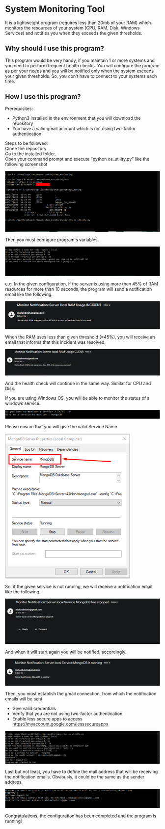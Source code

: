 # System Monitoring Tool
It is a lightweight program (requires less than 20mb of your RAM) which monitors the resources of your system (CPU, RAM, Disk, Windows Services) and notifies you when they exceeds the given thresholds.

## Why should I use this program?
This program would be very handy, if you maintain 1 or more systems and you need to perform frequent health checks.
You will configure the program as per your needs and you will be notified only when the system exceeds your given thresholds.
So, you don't have to connect to your systems each time.

## How I use this program?
Prerequisites:
-	Python3 installed in the environment that you will download the repository
-	You have a valid gmail account which is not using two-factor authentication

Steps to be followed: <br />
Clone the repository. <br />
Go to the installed folder. <br />
Open your command prompt and execute “python os_utility.py” like the following screenshot

![](images_for_README/guide_0.png)

Then you must configure program's variables.

![](images_for_README/guide_1.png)

e.g. In the given configuration, if the server is using more than 45% of RAM resources for more than 10 seconds, the program will send a notification email like the following.

![](images_for_README/mail_image.png)

When the RAM uses less than given threshold (=45%), you will receive an email that informs that this incident was resolved.

![](images_for_README/ram_clear_image.png)

And the health check will continue in the same way. Similar for CPU and Disk.

If you are using Windows OS, you will be able to monitor the status of a windows service.

![](images_for_README/guide_3.png)

Please ensure that you will give the valid Service Name

![](images_for_README/guide_2.png)

So, if the given service is not running, we will receive a notification email like the following.

![](images_for_README/service_stop.png)

And when it will start again you will be notified, accordingly.

![](images_for_README/service_run.png)

Then, you must establish the gmail connection, from which the notification emails will be sent.
-	Give valid credentials
-	Verify that you are not using two-factor authentication
-	Enable less secure apps to access https://myaccount.google.com/lesssecureapps

![](images_for_README/guide_4.png)

Last but not least, you have to define the mail address that will be receiving the notification emails. 
Obviously, it could be the same as the sender address.

![](images_for_README/receiver.png)

Congratulations, the configuration has been completed and the program is running!
